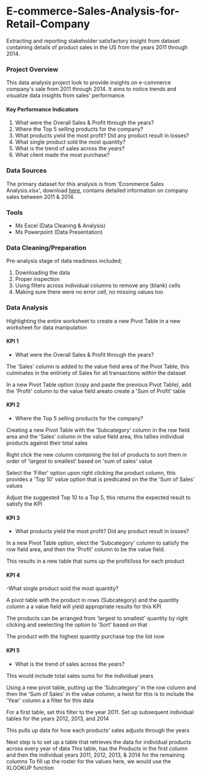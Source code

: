 # E-commerce-Sales-Analysis-for-Retail-Company
Extracting and reporting stakeholder satisfactory insight from dataset containing details of product sales in the US from the years 2011 through 2014.

### Project Overview
This data analysis project look to provide insights on e-commerce company's sale from 2011 through 2014. It aims to notice trends and visualize data insights from sales' performance.

#### Key Performance Indicators
1. What were the Overall Sales & Profit through the years?
2. Where the Top 5 selling products for the company?
3. What products yield the most profit? Did any product result in losses?
4. What single product sold the most quantity?
5. What is the trend of sales across the years?
6. What client made the most purchase? 

### Data Sources
The primary dataset for this analysis is from 'Ecommerce Sales Analysis.xlsx', download [here](https://docs.google.com/spreadsheets/d/1L6aBX0uNlzKiJb7JHdkNUile18s9CI4r/edit?gid=1589100670#gid=1589100670), contains detailed information on company sales between 2011 & 2014.

### Tools
- Ms Excel  (Data Cleaning & Analysis)
- Ms Powerpoint  (Data Presentation)

### Data Cleaning/Preparation
Pre-analysis stage of data readiness included;
1. Downloading the data
2. Proper inspection
3. Using filters across individual columns to remove any (blank) cells
4. Making sure there were no error cell, no missing values too

### Data Analysis
Highlighting the entire worksheet to create a new Pivot Table in a new worksheet for data manipulation

#### KPI 1
- What were the Overall Sales & Profit through the years?
  
The 'Sales' column is added to the value field area of the Pivot Table, this culminates in the entiriety of Sales for all transactions within the dataset 

In a new Pivot Table option (copy and paste the previous Pivot Table), add the 'Profit' column to the value field areato create a 'Sum of Profit' table

#### KPI 2
- Where the Top 5 selling products for the company?
  
Creating a new Pivot Table with the 'Subcategory' column in the row field area and the 'Sales' column in the value field area, this tallies individual products against their total sales

Right click the new column containing the list of products to sort them in order of 'largest to smallest' based on 'sum of sales' value

Select the 'Filter' option upon right clicking the product column, this provides a 'Top  10' value option that is predicated on the the 'Sum of Sales' values  

Adjust the suggested Top 10 to a Top 5, this returns the expected result to satisfy the KPI

#### KPI 3
- What products yield the most profit? Did any product result in losses?

In a new Pivot Table option, elect the 'Subcategory' column to satisfy the row field area, and then the 'Profit' column to be the value field.

This results in a new table that sums up the profit/loss for each product

#### KPI 4
-What single product sold the most quantity?

A pivot table with the product in rows (Subcategory) and the quantity column a a value field will yield appropriate results for this KPI

The products can be arranged from 'largest to smallest' quantity by right clicking and seelecting the option to 'Sort' based on that

The product with the highest quantity purchase top the list now

#### KPI 5
- What is the trend of sales across the years?

This would include total sales sums for the individual years

Using a new pivot table, putting up the 'Subcategory' in the row column and then the 'Sum of Sales' in the value column, a twist for this is to include the 'Year' column a a filter for this data

For a first table, set this filter to the year 2011. Set up subsequent individual tables for the years 2012, 2013, and 2014

This pulls up data for how each products' sales adjusts through the years

Next step is to set up a table that retrieves the data for individual products across every year of data
This table, has the Products in the first column and then the individual years 2011, 2012, 2013, & 2014 for the remaining columns
To fill up the roster for the values here, we would use the XLOOKUP function 
